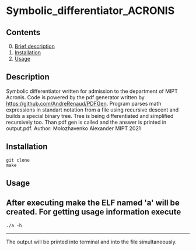 # Symbolic_differentiator_ACRONIS
## Contents
0. [Brief description](#Description)
1. [Installation](#Installation)
2. [Usage](#Usage)
## Description
Symbolic differentiator written for admission to the department of MIPT Acronis. Code is powered by the pdf generator written by https://github.com/AndreRenaud/PDFGen. Program parses math expressions in standart notation from a file using recursive descent and builds a special binary tree. Tree is being differentiated and simplified recursively too. Than pdf gen is called and the answer is printed in output.pdf. Author: Molozhavenko Alexander MIPT 2021
## Installation
    git clone
    make
## Usage
After executing make the ELF named 'a' will be created. For getting usage information execute 
----------
    ./a -h
--------
The output will be printed into terminal and into the file simultaneously.
